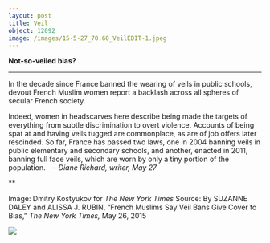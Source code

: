 ```yaml
---
layout: post
title: Veil
object: 12092
image: /images/15-5-27_70.60_VeilEDIT-1.jpeg
---
```

**Not-so-veiled bias?**

****

In the decade since France banned the wearing of veils in public schools, devout French Muslim women report a backlash across all spheres of secular French society.

Indeed, women in headscarves here describe being made the targets of everything from subtle discrimination to overt violence. Accounts of being spat at and having veils tugged are commonplace, as are of job offers later rescinded. So far, France has passed two laws, one in 2004 banning veils in public elementary and secondary schools, and another, enacted in 2011, banning full face veils, which are worn by only a tiny portion of the population.
   —*Diane Richard, writer, May 27*

**

Image: Dmitry Kostyukov for *The New York Times*
 Source: By SUZANNE DALEY and ALISSA J. RUBIN, “French Muslims Say Veil Bans Give Cover to Bias,” *The* *New York Times,* May 26, 2015

![]({{siteurl.base}}/images/15-5-27_70.60_VeilEDIT-1.jpeg)
